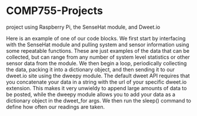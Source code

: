 # COMP755-Projects
project using Raspberry Pi, the SenseHat module, and Dweet.io

Here is an example of one of our code blocks.  We first start by interfacing with the SenseHat module and pulling system and sensor information using some repeatable functions.  These are just examples of the data that can be collected, but can range from any number of system level statistics or other sensor data from the module.  We then begin a loop, periodically collecting the data, packing it into a dictionary object, and then sending it to our dweet.io site using the dweepy module.  The default dweet API requires that you concatenate your data in a string with the url of your specific dweet.io extension.  This makes it very unwieldy to append large amounts of data to be posted, while the dweepy module allows you to add your data as a dictionary object in the dweet_for args.  We then run the sleep() command to define how often our readings are taken.
